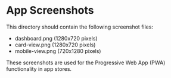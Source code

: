 # App Screenshots

This directory should contain the following screenshot files:

- dashboard.png (1280x720 pixels)
- card-view.png (1280x720 pixels)
- mobile-view.png (720x1280 pixels)

These screenshots are used for the Progressive Web App (PWA) functionality in app stores.
